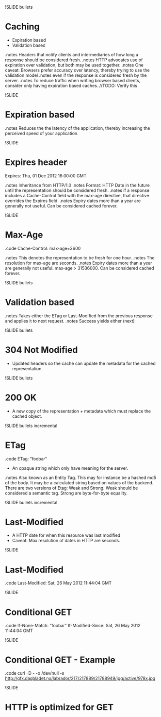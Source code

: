 !SLIDE bullets
# Caching #
* Expiration based
* Validation based

.notes Headers that notify clients and intermediaries of how long a response should be considered fresh.
.notes HTTP advocates use of expiration over validation, but both may be used together.
.notes One caveat: Browsers prefer accuracy over latency, thereby trying to use the validation model 
.notes even if the response is considered fresh by the server.
.notes To reduce traffic when writing browser based clients, consider only having expiration based caches. //TODO: Verify this

!SLIDE
# Expiration based #

.notes Reduces the the latency of the application, thereby increasing the perceived speed of your application.

!SLIDE
# Expires header #

Expires: Thu, 01 Dec 2012 16:00:00 GMT

.notes Inheritance from HTTP/1.0
.notes Format: HTTP Date in the future until the representation should be considered fresh.
.notes if a response includes a Cache-Control field with the max-age directive, that directive overrides the Expires field.
.notes Expiry dates more than a year are generally not useful. Can be considered cached forever.

!SLIDE
# Max-Age #

.code Cache-Control: max-age=3600

.notes This denotes the representation to be fresh for one hour.
.notes The resolution for max-age are seconds.
.notes Expiry dates more than a year are generally not useful. max-age > 31536000. Can be considered cached forever.

!SLIDE bullets
# Validation based #
.notes Takes either the ETag or Last-Modified from the previous response and applies it to next request.
.notes Success yields either (next)

!SLIDE bullets
# 304 Not Modified #
* Updated headers so the cache can update the metadata for the cached representation.

!SLIDE bullets
# 200 OK #
* A new copy of the representation + metadata which must replace the cached object.


!SLIDE bullets incremental
# ETag #
.code ETag: "foobar"

* An opaque string which only have meaning for the server.

.notes Also known as an Entity Tag.
This may for instance be a hashed md5 of the body.
It may be a calculated string based on values of the backend.
There are two versions of Etag: Weak and Strong. 
Weak should be considered a semantic tag.
Strong are byte-for-byte equality.

!SLIDE bullets incremental
# Last-Modified #
* A HTTP date for when this resource was last modified
* Caveat: Max resolution of dates in HTTP are seconds.

!SLIDE
# Last-Modified #
.code Last-Modified: Sat, 26 May 2012 11:44:04 GMT

!SLIDE
# Conditional GET #
.code If-None-Match: "foobar"
If-Modified-Since: Sat, 26 May 2012 11:44:04 GMT

!SLIDE
# Conditional GET - Example #
.code curl -D - -o /dev/null -s http://gfx.dagbladet.no/labrador/217/217889/21788949/jpg/active/978x.jpg

!SLIDE 
# HTTP is optimized for GET #
